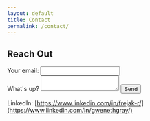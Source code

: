 ```yaml
---
layout: default
title: Contact
permalink: /contact/
---
```


## Reach Out

<form action="https://formspree.io/f/xyzgjqeq" method="POST">
  <label>
    Your email:
    <input type="email" name="email">
  </label>
  <br>
  <label>
    What's up?
    <textarea name="message"></textarea>
  </label>
  <button type="submit">Send</button>
</form>

LinkedIn: [https://www.linkedin.com/in/frejak-r/](https://www.linkedin.com/in/gwenethgray/)
